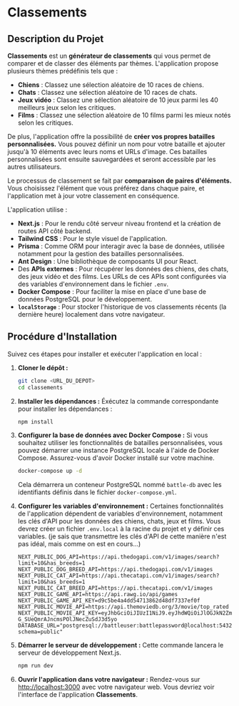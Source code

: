 # Classements

## Description du Projet

**Classements** est un **générateur de classements** qui vous permet de comparer et de classer des éléments par thèmes. L'application propose plusieurs thèmes prédéfinis tels que :

*   **Chiens** : Classez une sélection aléatoire de 10 races de chiens.
*   **Chats** : Classez une sélection aléatoire de 10 races de chats.
*   **Jeux vidéo** : Classez une sélection aléatoire de 10 jeux parmi les 40 meilleurs jeux selon les critiques.
*   **Films** : Classez une sélection aléatoire de 10 films parmi les mieux notés selon les critiques.

De plus, l'application offre la possibilité de **créer vos propres batailles personnalisées.** Vous pouvez définir un nom pour votre bataille et ajouter jusqu'à 10 éléments avec leurs noms et URLs d'image. Ces batailles personnalisées sont ensuite sauvegardées et seront accessible par les autres utilisateurs.

Le processus de classement se fait par **comparaison de paires d'éléments.** Vous choisissez l'élément que vous préférez dans chaque paire, et l'application met à jour votre classement en conséquence.

L'application utilise :

*   **Next.js** : Pour le rendu côté serveur niveau frontend et la création de routes API côté backend.
*   **Tailwind CSS** : Pour le style visuel de l'application.
*   **Prisma** : Comme ORM pour interagir avec la base de données, utilisée notamment pour la gestion des batailles personnalisées.
*   **Ant Design** : Une bibliothèque de composants UI pour React.
*   Des **APIs externes** : Pour récupérer les données des chiens, des chats, des jeux vidéo et des films. Les URLs de ces APIs sont configurées via des variables d'environnement dans le fichier `.env`.
*   **Docker Compose** : Pour faciliter la mise en place d'une base de données PostgreSQL pour le développement.
*   **`localStorage`** : Pour stocker l'historique de vos classements récents (la dernière heure) localement dans votre navigateur.

## Procédure d'Installation

Suivez ces étapes pour installer et exécuter l'application en local :

1.  **Cloner le dépôt :**
    ```bash
    git clone <URL_DU_DEPOT>
    cd classements
    ```

2.  **Installer les dépendances :**
    Éxécutez la commande correspondante pour installer les dépendances :

    ```bash
    npm install
    ```

3.  **Configurer la base de données avec Docker Compose :**
    Si vous souhaitez utiliser les fonctionnalités de batailles personnalisées, vous pouvez démarrer une instance PostgreSQL locale à l'aide de Docker Compose. Assurez-vous d'avoir Docker installé sur votre machine.

    ```bash
    docker-compose up -d
    ```
    Cela démarrera un conteneur PostgreSQL nommé `battle-db` avec les identifiants définis dans le fichier `docker-compose.yml`.

4.  **Configurer les variables d'environnement :**
    Certaines fonctionnalités de l'application dépendent de variables d'environnement, notamment les clés d'API pour les données des chiens, chats, jeux et films. Vous devrez créer un fichier `.env.local` à la racine du projet et y définir ces variables. (je sais que transmettre les clés d'API de cette manière n'est pas idéal, mais comme on est en cours...)

    ```
    NEXT_PUBLIC_DOG_API=https://api.thedogapi.com/v1/images/search?limit=10&has_breeds=1
    NEXT_PUBLIC_DOG_BREED_API=https://api.thedogapi.com/v1/images
    NEXT_PUBLIC_CAT_API=https://api.thecatapi.com/v1/images/search?limit=10&has_breeds=1
    NEXT_PUBLIC_CAT_BREED_API=https://api.thecatapi.com/v1/images
    NEXT_PUBLIC_GAME_API=https://api.rawg.io/api/games
    NEXT_PUBLIC_GAME_API_KEY=d9c5be4a4dd54713862d48df7337ef0f
    NEXT_PUBLIC_MOVIE_API=https://api.themoviedb.org/3/movie/top_rated
    NEXT_PUBLIC_MOVIE_API_KEY=eyJhbGciOiJIUzI1NiJ9.eyJhdWQiOiJlOGJkN2ZmMTQwNWNhZjJlYTMyN2E3NGZiYThhY2YwOCIsIm5iZiI6MTczOTI3ODc4OC41MTksInN1YiI6IjY3YWI0OWM0NWMwZTY3ZTU2YmJiMzM0NSIsInNjb3BlcyI6WyJhcGlfcmVhZCJdLCJ2ZXJzaW9uIjoxfQ.xEUP17AxxEp-G_SUeQmrAJncmsPOlJNecZuSdJ3d5yo
    DATABASE_URL="postgresql://battleuser:battlepassword@localhost:5432/battleapp?schema=public"
    ```

5.  **Démarrer le serveur de développement :**
    Cette commande lancera le serveur de développement Next.js.

    ```bash
    npm run dev
    ```

6.  **Ouvrir l'application dans votre navigateur :**
    Rendez-vous sur [http://localhost:3000](http://localhost:3000) avec votre navigateur web. Vous devriez voir l'interface de l'application **Classements**.